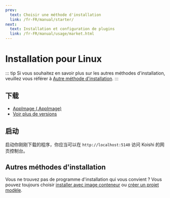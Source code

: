```yaml
---
prev:
  text: Choisir une méthode d'installation
  link: /fr-FR/manual/starter/
next:
  text: Installation et configuration de plugins
  link: /fr-FR/manual/usage/market.html
---
```


# Installation pour Linux

::: tip
Si vous souhaitez en savoir plus sur les autres méthodes d'installation, veuillez vous référer à [Autre méthode d'installation](./index.md).
:::

## 下载

- [AppImage (.AppImage)](https://k.ilharp.cc/linux.AppImage)
- [Voir plus de versions](https://github.com/koishijs/koishi-desktop/releases)

## 启动

启动你刚刚下载的程序，你应当可以在 `http://localhost:5140` 访问 Koishi 的网页控制台。

## Autres méthodes d'installation

Vous ne trouvez pas de programme d'installation qui vous convient ? Vous pouvez toujours choisir [installer avec image conteneur](./docker.md) ou [créer un projet modèle](./boilerplate.md).
